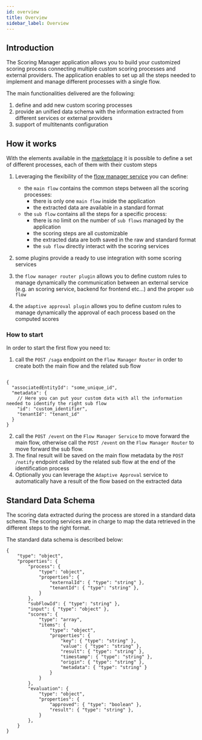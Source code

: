 ```yaml
---
id: overview
title: Overview
sidebar_label: Overview
---
```




## Introduction

The Scoring Manager application allows you to build your customized scoring process connecting multiple custom scoring processes and external providers. The application enables to set up all the steps needed to implement and manage different processes with a single flow. 

The main functionalities delivered are the following:
1. define and add new custom scoring processes
2. provide an unified data schema with the information extracted from different services or external providers
3. support of multitenants configuration

## How it works

With the elements available in the [marketplace](/runtime-components/overview_marketplace.md) it is possible to define a set of different processes, each of them with their custom steps
1. Leveraging the flexibility of the [flow manager service](/runtime-components/plugins/flow-manager-service/10_overview.md) you can define:
    - the `main flow` contains the common steps between all the scoring processes:
        - there is only one `main flow` inside the application
        - the extracted data are available in a standard format
    - the `sub flow` contains all the steps for a specific process:
        - there is no limit on the number of `sub flows` managed by the application
        - the scoring steps are all customizable
        - the extracted data are both saved in the raw and standard format
        - the `sub flow` directly interact with the scoring services

2. some plugins provide a ready to use integration with some scoring services
3. the `flow manager router plugin` allows you to define custom rules to manage dynamically the communication between an external service (e.g. an scoring service, backend for frontend etc...) and the proper `sub flow`
4. the `adaptive approval plugin` allows you to define custom rules to manage dynamically the approval of each process based on the computed scores

### How to start

In order to start the first flow you need to:
1. call the `POST /saga` endpoint on the `Flow Manager Router` in order to create both the main flow and the related sub flow
```jsonc

{
  "associatedEntityId": "some_unique_id",
  "metadata": {
    // Here you can put your custom data with all the information needed to identify the right sub flow
    "id": "custom_identifier",
    "tenantId": "tenant_id"
  }
}

```
2. call the `POST /event` on the `Flow Manager Service` to move forward the main flow, otherwise call the `POST /event` on the `Flow Manager Router` to move forward the sub flow. 
3. The final result will be saved on the main flow metadata by the `POST /notify` endpoint called by the related sub flow at the end of the identification process
4. Optionally you can leverage the `Adaptive Approval` service to automatically have a result of the flow based on the extracted data

## Standard Data Schema

The scoring data extracted during the process are stored in a standard data schema.
The scoring services are in charge to map the data retrieved in the different steps to the right format. 

The standard data schema is described below:
```json5
{
    "type": "object",
    "properties": {
        "process": { 
            "type": "object",
            "properties": {
                "externalId": { "type": "string" },
                "tenantId": { "type": "string" },
            }
        },
        "subFlowId": { "type": "string" },
        "input": { "type": "object" },
        "scores": {
            "type": "array",
            "items": {
                "type": "object",
                "properties": {
                    "key": { "type": "string" },
                    "value": { "type": "string" },
                    "result": { "type": "string" },
                    "timestamp": { "type": "string" },
                    "origin": { "type": "string" },
                    "metadata": { "type": "string" }
                }
            }
        },
        "evaluation": { 
            "type": "object",
            "properties": {
                "approved": { "type": "boolean" },
                "result": { "type": "string" },
            }
        },
    }
}
```

